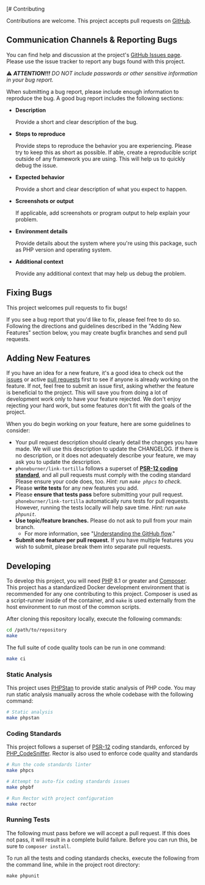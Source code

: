 [# Contributing

Contributions are welcome. This project accepts pull requests on [GitHub][].

## Communication Channels & Reporting Bugs

You can find help and discussion at the
project's [GitHub Issues page](https://github.com/PhoneBurnerOpenSource/link-tortilla/issues).
Please use the issue tracker to report any bugs found with this project.

⚠️ _**ATTENTION!!!** DO NOT include passwords or other sensitive information in
your bug report._

When submitting a bug report, please include enough information to reproduce the
bug. A good bug report includes the following sections:

* **Description**

  Provide a short and clear description of the bug.

* **Steps to reproduce**

  Provide steps to reproduce the behavior you are experiencing. Please try to
  keep this as short as possible. If able, create a reproducible script outside
  of any framework you are using. This will help us to quickly debug the issue.

* **Expected behavior**

  Provide a short and clear description of what you expect to happen.

* **Screenshots or output**

  If applicable, add screenshots or program output to help explain your problem.

* **Environment details**

  Provide details about the system where you're using this package, such as PHP
  version and operating system.

* **Additional context**

  Provide any additional context that may help us debug the problem.

## Fixing Bugs

This project welcomes pull requests to fix bugs!

If you see a bug report that you'd like to fix, please feel free to do so.
Following the directions and guidelines described in the "Adding New Features"
section below, you may create bugfix branches and send pull requests.

## Adding New Features

If you have an idea for a new feature, it's a good idea to check out the
[issues][] or active [pull requests][] first to see if anyone is already working
on the feature. If not, feel free to submit an issue first, asking whether the
feature is beneficial to the project. This will save you from doing a lot of
development work only to have your feature rejected. We don't enjoy rejecting
your hard work, but some features don't fit with the goals of the project.

When you do begin working on your feature, here are some guidelines to consider:

* Your pull request description should clearly detail the changes you have made.
  We will use this description to update the CHANGELOG. If there is no
  description, or it does not adequately describe your feature, we may ask you
  to update the description.
* `phoneburner/link-tortilla` follows a superset of **[PSR-12 coding standard][psr-12]**, and all pull requests must
  comply with the coding standard
  Please ensure your code does, too. _Hint: run `make phpcs` to check._
* Please **write tests** for any new features you add.
* Please **ensure that tests pass** before submitting your pull request.
  `phoneburner/link-tortilla` automatically runs tests for pull requests. However,
  running the tests locally will help save time. _Hint: run `make phpunit`._
* **Use topic/feature branches.** Please do not ask to pull from your main branch.
    * For more information, see "[Understanding the GitHub flow][gh-flow]."
* **Submit one feature per pull request.** If you have multiple features you
  wish to submit, please break them into separate pull requests.

## Developing

To develop this project, you will need [PHP](https://www.php.net) 8.1 or greater
and [Composer](https://getcomposer.org). This project has a standardized Docker
development environment that is recommended for any one contributing to this
project. Composer is used as a script-runner inside of the container, and `make`
is used externally from the host environment to run most of the common scripts.

After cloning this repository locally, execute the following commands:

``` bash
cd /path/to/repository
make
```

The full suite of code quality tools can be run in one command:

```bash
make ci
```

### Static Analysis

This project uses [PHPStan](https://github.com/phpstan/phpstan) to provide static analysis of PHP
code. You may run static analysis manually across the whole codebase with the
following command:

``` bash
# Static analysis
make phpstan
```

### Coding Standards

This project follows a superset of [PSR-12](https://www.php-fig.org/psr/psr-12/)
coding standards, enforced by [PHP_CodeSniffer](https://github.com/squizlabs/PHP_CodeSniffer).
Rector is also used to enforce code quality and standards

``` bash
# Run the code standards linter
make phpcs

# Attempt to auto-fix coding standards issues
make phpbf

# Run Rector with project configuration
make rector
```

### Running Tests

The following must pass before we will accept a pull request. If this does not
pass, it will result in a complete build failure. Before you can run this, be
sure to `composer install`.

To run all the tests and coding standards checks, execute the following from the
command line, while in the project root directory:

```
make phpunit
```

[github]: https://github.com/PhoneBurnerOpenSource/link-tortilla

[issues]: https://github.com/PhoneBurnerOpenSource/link-tortilla/issues

[pull requests]: https://github.com/PhoneBurnerOpenSource/link-tortilla/pulls

[psr-12]: https://www.php-fig.org/psr/psr-12/

[gh-flow]: https://guides.github.com/introduction/flow/
